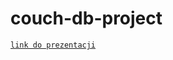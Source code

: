 # couch-db-project

[`link do prezentacji`](http://prezi.com/r7ucxg4pw1ea/?utm_campaign=share&utm_medium=copy&rc=ex0share)
